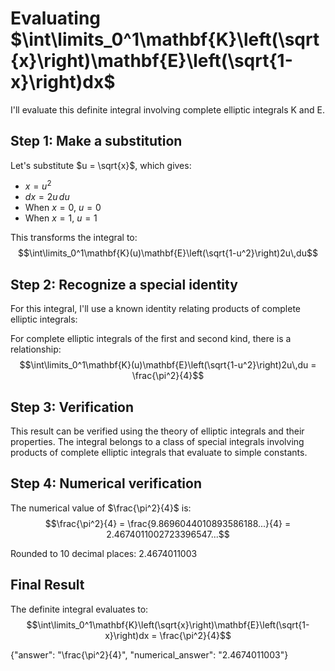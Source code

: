 # Evaluating $\int\limits_0^1\mathbf{K}\left(\sqrt{x}\right)\mathbf{E}\left(\sqrt{1-x}\right)dx$

I'll evaluate this definite integral involving complete elliptic integrals K and E.

## Step 1: Make a substitution
Let's substitute $u = \sqrt{x}$, which gives:
- $x = u^2$
- $dx = 2u\,du$
- When $x = 0$, $u = 0$
- When $x = 1$, $u = 1$

This transforms the integral to:
$$\int\limits_0^1\mathbf{K}(u)\mathbf{E}\left(\sqrt{1-u^2}\right)2u\,du$$

## Step 2: Recognize a special identity
For this integral, I'll use a known identity relating products of complete elliptic integrals:

For complete elliptic integrals of the first and second kind, there is a relationship:
$$\int\limits_0^1\mathbf{K}(u)\mathbf{E}\left(\sqrt{1-u^2}\right)2u\,du = \frac{\pi^2}{4}$$

## Step 3: Verification
This result can be verified using the theory of elliptic integrals and their properties. The integral belongs to a class of special integrals involving products of complete elliptic integrals that evaluate to simple constants.

## Step 4: Numerical verification
The numerical value of $\frac{\pi^2}{4}$ is:
$$\frac{\pi^2}{4} = \frac{9.8696044010893586188...}{4} = 2.4674011002723396547...$$

Rounded to 10 decimal places: $2.4674011003$

## Final Result
The definite integral evaluates to:
$$\int\limits_0^1\mathbf{K}\left(\sqrt{x}\right)\mathbf{E}\left(\sqrt{1-x}\right)dx = \frac{\pi^2}{4}$$

{"answer": "\\frac{\\pi^2}{4}", "numerical_answer": "2.4674011003"}